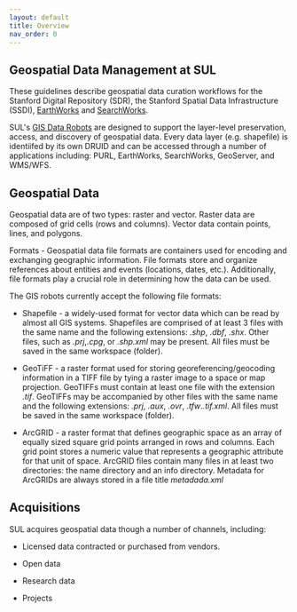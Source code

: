 ```yaml
---
layout: default
title: Overview
nav_order: 0
---
```

## Geospatial Data Management at SUL ##

These guidelines describe geospatial data curation workflows for the Stanford Digital Repository (SDR), the Stanford Spatial Data Infrastructure (SSDI), [EarthWorks](https://earthworks.stanford.edu) and [SearchWorks](https://searchworks.stanford.edu).

SUL's [GIS Data Robots](https://github.com/sul-dlss/gis-robot-suite) are designed to support the layer-level preservation, access, and discovery of geospatial data. Every data layer (e.g. shapefile) is identiifed by its own DRUID and can be accessed through a number of applications including: PURL, EarthWorks, SearchWorks, GeoServer, and WMS/WFS.

## Geospatial Data ## 

Geospatial data are of two types: raster and vector. Raster data are composed of grid cells (rows and columns). Vector data contain points, lines, and polygons. 

Formats - Geospatial data file formats are containers used for encoding and exchanging geographic information. File formats store and organize references about entities and events (locations, dates, etc.). Additionally, file formats play a crucial role in determining how the data can be used. 

The GIS robots currently accept the following file formats:

 * Shapefile - a widely-used format for vector data which can be read by almost all GIS systems. Shapefiles are comprised of at least 3 files with the same name and the following extensions: *.shp*, *.dbf*, *.shx*. Other files, such as *.prj*,*.cpg*, or *.shp.xml* may be present. All files must be saved in the same workspace (folder).
   
 * GeoTiFF - a raster format used for storing georeferencing/geocoding information in a TIFF file by tying a raster image to a space or map projection. GeoTIFFs must contain at least one file with the extension *.tif*. GeoTIFFs may be accompanied by other files with the same name and the following extensions: *.prj*, *.aux*, *.ovr*, *.tfw*.*.tif.xml*. All files must be saved in the same workspace (folder).

 * ArcGRID - a raster format that defines geographic space as an array of equally sized square grid points arranged in rows and columns. Each grid point stores a numeric value that represents a geographic attribute for that unit of space. ArcGRID files contain many files in at least two directories: the name directory and an info directory. Metadata for ArcGRIDs are always stored in a file title *metadada.xml*
   
## Acquisitions ## 

SUL acquires geospatial data though a number of channels, including:

* Licensed data contracted or purchased from vendors.

* Open data

* Research data

* Projects





